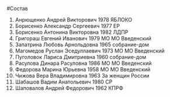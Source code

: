 #Состав
1. Анрющенко Андрей Викторович 1978 ЯБЛОКО
2. Борисенко Александр Сергеевич 1977 ЕР
3. Борисенко Антонина Викторовна 1982 ЛДПР
4. Григораш Евгений Иванович 1979 МО МО Введенский
5. Запатрина Любовь Арнольдовна 1965 собрание-дом
6. Магомедов Руслан Эседуллаевич 1973 МО МО Введенский
7. Пуголовок Лариса Дмитриевна 1960 собрание-дом
8. Расулова Динара Расуловна 1986 МО МО Введенский
9. Федорова Марина Юрьевна 1958 МО МО Введенский
10. Чижова Вера Владимировна 1963 За женщин России
11. Шабашов Вадим Анатольевич 1980 СР
12. Шаповалов Андрей Федорович 1962 КПРФ
